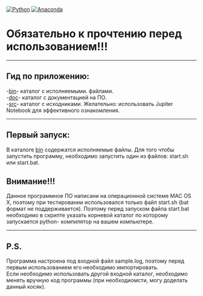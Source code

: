 [![Python](https://img.shields.io/badge/python-3.6.5-blue.svg)](https://www.python.org/)
[![Anaconda](https://img.shields.io/badge/Anaconda-3.0-green.svg)](https://www.anaconda.com/distribution/)
# Обязательно к прочтению перед использованием!!!
__________________
## Гид по приложению:  
-[bin]- каталог с исполняемыми. файлами.   
-[doc]- каталог с документацией на ПО.  
-[src]- каталог с исходниками. Желательно: использовать Jupiter Notebook для эффективного ознакомления.             

[bin]:https://github.com/Kiri28/moex_task/tree/master/moex/bin
[doc]:https://github.com/Kiri28/moex_task/tree/master/moex/doc
[src]:https://github.com/Kiri28/moex_task/tree/master/moex/src
_________________
## Первый запуск:  
В каталоге [bin] содержатся исполняемые файлы. Для того чтобы запустить программу, необходимо запустить один из файлов:  start.sh или start.bat.  

[bin]:https://github.com/Kiri28/moex_task/tree/master/moex/bin
## Внимание!!!  
Данное программное ПО написани на операционной системе MAC OS X, поэтому при тестировании использовался только файл start.sh (bat формат не поддерживается). Поэтому перед запуском файла start.bat необходимо в скрипте указать корневой каталог по которому запускается python- компилятор на вашем компьютере.
_________________
## P.S.  
Программа настроена под входной файл sample.log, поэтому перед первым использованием его необходимо импортировать.   
Если необходимо использовать другой входной каталог, необходимо менять вручную код программы (при необходиомсти, могу доделать данный косяк).  
